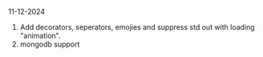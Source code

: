 11-12-2024

1. Add decorators, seperators, emojies and suppress std out with loading "animation".
2. mongodb support
